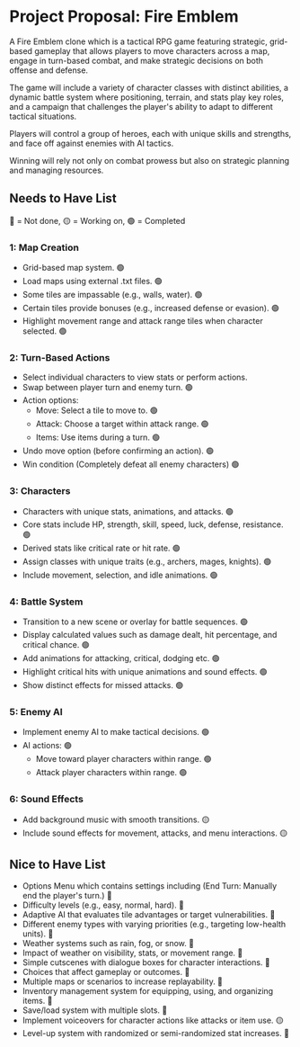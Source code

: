 # Project Proposal: Fire Emblem 
A Fire Emblem clone which is a tactical RPG game featuring strategic, grid-based gameplay that allows players to move characters across a map, engage in turn-based combat, and make strategic decisions on both offense and defense. 

The game will include a variety of character classes with distinct abilities, a dynamic battle system where positioning, terrain, and stats play key roles, and a campaign that challenges the player's ability to adapt to different tactical situations. 

Players will control a group of heroes, each with unique skills and strengths, and face off against enemies with AI tactics. 

Winning will rely not only on combat prowess but also on strategic planning and managing resources.

## Needs to Have List
🔴 = Not done, 🟡 = Working on, 🟢 = Completed

### 1: Map Creation
- Grid-based map system. 🟢
- Load maps using external .txt files. 🟢
- Some tiles are impassable (e.g., walls, water). 🟢
- Certain tiles provide bonuses (e.g., increased defense or evasion). 🟢
- Highlight movement range and attack range tiles when character selected. 🟢

### 2: Turn-Based Actions
- Select individual characters to view stats or perform actions. 
- Swap between player turn and enemy turn. 🟢
- Action options: 
  - Move: Select a tile to move to. 🟢
  - Attack: Choose a target within attack range. 🟢
  - Items: Use items during a turn. 🟢
- Undo move option (before confirming an action). 🟢
- Win condition (Completely defeat all enemy characters) 🟢

### 3: Characters
- Characters with unique stats, animations, and attacks. 🟢
- Core stats include HP, strength, skill, speed, luck, defense, resistance. 🟢
- Derived stats like critical rate or hit rate. 🟢
- Assign classes with unique traits (e.g., archers, mages, knights). 🟢
- Include movement, selection, and idle animations. 🟢

### 4: Battle System
- Transition to a new scene or overlay for battle sequences. 🟢
- Display calculated values such as damage dealt, hit percentage, and critical chance. 🟢
- Add animations for attacking, critical, dodging etc. 🟢
- Highlight critical hits with unique animations and sound effects. 🟢
- Show distinct effects for missed attacks. 🟢

### 5: Enemy AI
- Implement enemy AI to make tactical decisions. 🟢
- AI actions: 🟢
  - Move toward player characters within range. 🟢
  - Attack player characters within range. 🟢

### 6: Sound Effects
- Add background music with smooth transitions. 🟡
- Include sound effects for movement, attacks, and menu interactions. 🟡

## Nice to Have List
- Options Menu which contains settings including (End Turn: Manually end the player's turn.) 🔴
- Difficulty levels (e.g., easy, normal, hard). 🔴
- Adaptive AI that evaluates tile advantages or target vulnerabilities. 🔴
- Different enemy types with varying priorities (e.g., targeting low-health units). 🔴
- Weather systems such as rain, fog, or snow. 🔴
- Impact of weather on visibility, stats, or movement range. 🔴
- Simple cutscenes with dialogue boxes for character interactions. 🔴
- Choices that affect gameplay or outcomes. 🔴
- Multiple maps or scenarios to increase replayability. 🔴
- Inventory management system for equipping, using, and organizing items. 🔴
- Save/load system with multiple slots. 🔴
- Implement voiceovers for character actions like attacks or item use. 🟡
- Level-up system with randomized or semi-randomized stat increases. 🔴
